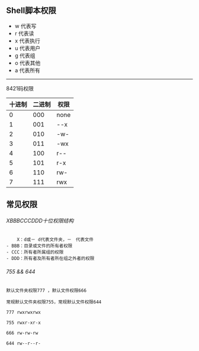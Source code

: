 ## Shell脚本权限


- w 代表写
- r 代表读
- x 代表执行
- u 代表用户
- g 代表组
- o 代表其他
- a 代表所有


---

8421码权限


十进制 | 二进制 | 权限
---|---|---
0 | 000 |none
1 | 001 | --x
2 | 010 |-w-
3 | 011 | -wx
4 | 100 |r--
5 | 101 | r-x
6 | 110 |rw-
7 | 111 | rwx

## 常见权限

###### XBBBCCCDDD十位权限结构

```
    X：d或－ d代表文件夹，－　代表文件
- BBB：目录或文件的所有者权限
- CCC：所有者所属组的权限
- DDD：所有者及所有者所在组之外者的权限

```

###### 755 && 644

```
默认文件夹权限777 ，默认文件权限666

常规默认文件夹权限755，常规默认文件权限644

777 rwxrwxrwx

755 rwxr-xr-x

666 rw-rw-rw

644 rw--r--r-
```

